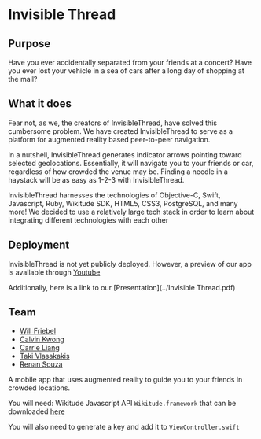 # Invisible Thread

## Purpose
Have you ever accidentally separated from your friends at a concert? Have you ever lost your vehicle in a sea of cars after a long day of shopping at the mall?

## What it does
Fear not, as we, the creators of InvisibleThread, have solved this cumbersome problem. We have created InvisibleThread to serve as a platform for augmented reality based peer-to-peer navigation.

In a nutshell, InvisibleThread generates indicator arrows pointing toward selected geolocations. Essentially, it will navigate you to your friends or car, regardless of how crowded the venue may be. Finding a needle in a haystack will be as easy as 1-2-3 with InvisibleThread.

InvisibleThread harnesses the technologies of Objective-C, Swift, Javascript, Ruby, Wikitude SDK, HTML5, CSS3, PostgreSQL, and many more! We decided to use a relatively large tech stack in order to learn about integrating different technologies with each other




## Deployment
InvisibleThread is not yet publicly deployed. However, a preview of our app is available through
 [Youtube](https://www.youtube.com/watch?v=B8CoXGI_yaA&feature=youtu.be)

Additionally, here is a link to our [Presentation](../Invisible Thread.pdf)

## Team
* [Will Friebel](https://github.com/wfriebel)
* [Calvin Kwong](https://github.com/ckwong93)
* [Carrie Liang](https://github.com/liangcarrie20)
* [Taki Vlasakakis](https://github.com/takivlasakakis)
* [Renan Souza](https://github.com/RenanBa)








A mobile app that uses augmented reality to guide you to your friends in crowded locations.

You will need: Wikitude Javascript API `Wikitude.framework` that can be downloaded [here](http://www.wikitude.com/download/)

You will also need to generate a key and add it to `ViewController.swift`
